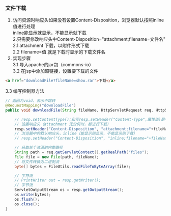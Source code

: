 ### 文件下载
1. 访问资源时响应头如果没有设置Content-Disposition，浏览器默认按照inline值进行处理  
inline能显示就显示，不能显示就下载  
2.只需要修改响应头中Content-Disposition="attachment;filename=文件名"  
2.1 attachment 下载，以附件形式下载  
2.2 filename=值 就是下载时显示的下载文件名  
3. 实现步骤  
3.1 导入apache的jar包（commons-io）  
3.2 在jsp中添加超链接，设置要下载的文件  
```html
<a href="downloadFile?fileName=show.rar">下载</a>
```
3.3 编写控制器方法
```java
// 返回为void，表示不跳转
@RequestMapping("downloadFile")
public void downloadFile(String fileName, HttpServletRequest req, HttpServletResponse resp) throws IOException {

    // resp.setContentType();和写resp.setHeader("Content-Type",属性值)是等效的
    // 设置响应头（attachment 无论何时，都进行下载）
    resp.setHeader("Content-Disposition", "attachment;filename="+fileName);
    // 浏览器中的默认响应头，inline（能显示则显示，不能显示则下载）
    // resp.setHeader("Content-Disposition", "inline;filename="+fileName);

    // 获取某个资源的完整路径
    String path = req.getServletContext().getRealPath("files");
    File file = new File(path, fileName);
    // 将文件转换为二进制流
    byte[] bytes = FileUtils.readFileToByteArray(file);

    // 字符流
    // PrintWriter out = resp.getWriter();
    // 字节流
    ServletOutputStream os = resp.getOutputStream();
    os.write(bytes);
    os.flush();
    os.close();
}
```